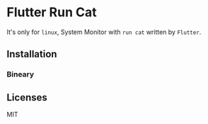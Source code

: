 # Flutter Run Cat

It's only for `linux`, System Monitor with `run cat` written by `Flutter`.

## Installation

### Bineary

## Licenses
MIT
